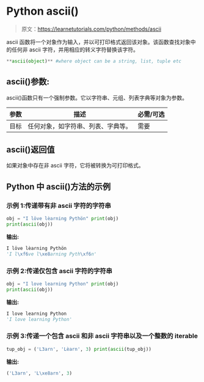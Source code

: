 # Python ascii()

> 原文：<https://learnetutorials.com/python/methods/ascii>

ascii 函数将一个对象作为输入，并以可打印格式返回该对象。该函数查找对象中的任何非 ascii 字符，并用相应的转义字符替换该字符。

```py
**ascii(object)** #where object can be a string, list, tuple etc 

```

## ascii()参数:

ascii()函数只有一个强制参数。它以字符串、元组、列表字典等对象为参数。

| 参数 | 描述 | 必需/可选 |
| --- | --- | --- |
| 目标 | 任何对象，如字符串、列表、字典等。 | 需要 |

## ascii()返回值

如果对象中存在非 ascii 字符，它将被转换为可打印格式。

## Python 中 ascii()方法的示例

### 示例 1:传递带有非 ascii 字符的字符串

```py
obj = "I löve lèarning Pythön" print(obj)
print(ascii(obj)) 

```

**输出:**

```py
I löve lèarning Pythön
'I l\xf6ve l\xe8arning Pyth\xf6n' 
```

### 示例 2:传递仅包含 ascii 字符的字符串

```py
obj = "I love learning Python" print(obj)
print(ascii(obj)) 

```

**输出:**

```py
I love learning Python
'I love learning Python' 
```

### 示例 3:传递一个包含 ascii 和非 ascii 字符串以及一个整数的 iterable

```py
tup_obj = ('L3arn', 'Lèarn', 3) print(ascii(tup_obj)) 

```

**输出:**

```py
('L3arn', 'L\xe8arn', 3) 
```